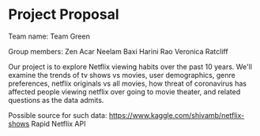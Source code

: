 # Project Proposal

Team name: Team Green

Group members: 
    Zen Acar
    Neelam Baxi
    Harini Rao
    Veronica Ratcliff

Our project is to explore Netflix viewing habits over the past 10 years. We'll examine the trends of tv shows vs movies, user demographics, genre preferences, netflix originals vs all movies, how threat of coronavirus has affected people viewing netflix over going to movie theater, and related questions as the data admits.    

Possible source for such data: 
https://www.kaggle.com/shivamb/netflix-shows
Rapid Netflix API
